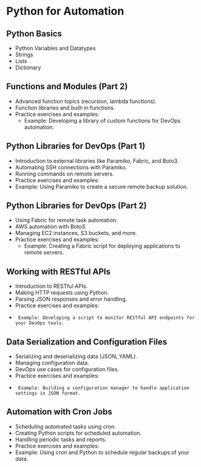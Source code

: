 # Python for Automation
## Python Basics
- Python Variables and Datatypes
- Strings
- Lists
- Dictionary

## Functions and Modules (Part 2)
- Advanced function topics (recursion, lambda functions).
- Function libraries and built-in functions.
- Practice exercises and examples:
  -  Example: Developing a library of custom functions for DevOps automation.

## Python Libraries for DevOps (Part 1)
-    Introduction to external libraries like Paramiko, Fabric, and Boto3.
-    Automating SSH connections with Paramiko.
-    Running commands on remote servers.
-    Practice exercises and examples:
 -   Example: Using Paramiko to create a secure remote backup solution.

## Python Libraries for DevOps (Part 2)
-  Using Fabric for remote task automation.
-  AWS automation with Boto3.
-  Managing EC2 instances, S3 buckets, and more.
-  Practice exercises and examples:
     -   Example: Creating a Fabric script for deploying applications to remote servers.

## Working with RESTful APIs
-    Introduction to RESTful APIs.
-    Making HTTP requests using Python.
-    Parsing JSON responses and error handling.
-    Practice exercises and examples:
 -      Example: Developing a script to monitor RESTful API endpoints for your DevOps tools.

## Data Serialization and Configuration Files
-   Serializing and deserializing data (JSON, YAML).
-    Managing configuration data.
-    DevOps use cases for configuration files.
-    Practice exercises and examples:
  -      Example: Building a configuration manager to handle application settings in JSON format.

## Automation with Cron Jobs
-    Scheduling automated tasks using cron.
-    Creating Python scripts for scheduled automation.
-    Handling periodic tasks and reports.
-    Practice exercises and examples:
  -    Example: Using cron and Python to schedule regular backups of your data.
